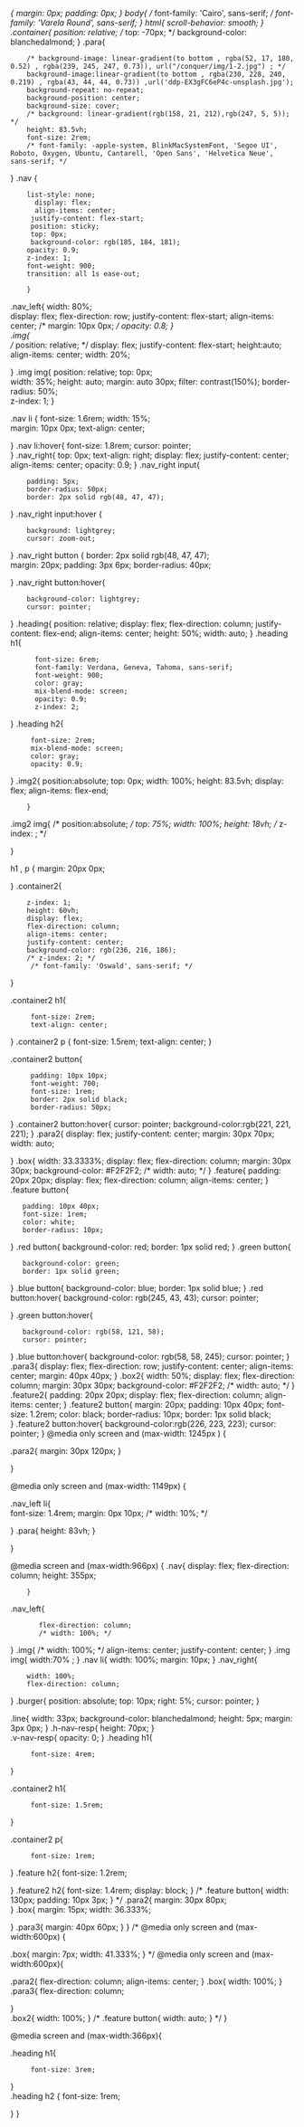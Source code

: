 
*{
    margin: 0px;
    padding: 0px;
 }
 body{ 
         /* font-family: 'Cairo', sans-serif; */
         font-family: 'Varela Round', sans-serif;
}
html{
         scroll-behavior: smooth;
}
.container{
         position: relative;
         /* top: -70px; */
         background-color: blanchedalmond;
}
.para{

        /* background-image: linear-gradient(to bottom , rgba(52, 17, 180, 0.52) , rgba(239, 245, 247, 0.73)), url("/conquer/img/1-2.jpg") ; */
        background-image:linear-gradient(to bottom , rgba(230, 228, 240, 0.219) , rgba(43, 44, 44, 0.73)) ,url('ddp-EX3gFC6eP4c-unsplash.jpg'); 
        background-repeat: no-repeat;
        background-position: center;
        background-size: cover;
        /* background: linear-gradient(rgb(158, 21, 212),rgb(247, 5, 5)); */
        height: 83.5vh;
        font-size: 2rem;
        /* font-family: -apple-system, BlinkMacSystemFont, 'Segoe UI', Roboto, Oxygen, Ubuntu, Cantarell, 'Open Sans', 'Helvetica Neue', sans-serif; */  

}
.nav {   
        
        list-style: none;
          display: flex;
          align-items: center; 
         justify-content: flex-start; 
         position: sticky;
         top: 0px;
         background-color: rgb(185, 184, 181);
        opacity: 0.9;
        z-index: 1;
        font-weight: 900;
        transition: all 1s ease-out;

        }
        
.nav_left{
        width: 80%;  
        display: flex;
        flex-direction: row;
        justify-content: flex-start;
        align-items: center;
        /* margin: 10px 0px; */
        opacity: 0.8;
}       
.img{        
             /* position: relative; */
             display: flex;
             justify-content: flex-start;
             height:auto;
             align-items: center;
             width: 20%;
             
} 
 .img img{
              position: relative;
               top: 0px;  
               width: 35%;
               height: auto;
               margin: auto 30px;
               filter: contrast(150%);
               border-radius: 50%;     
               z-index: 1;
         }

.nav li { 
          font-size: 1.6rem;
          width: 15%;   
          margin: 10px 0px;
          text-align: center;
        
}
.nav li:hover{
                 font-size: 1.8rem;
                 cursor: pointer;                  
                }
.nav_right{
            top: 0px;
            text-align: right;
            display: flex;
            justify-content: center;
            align-items: center;
            opacity: 0.9;
}
.nav_right input{ 
        
        padding: 5px;
        border-radius: 50px;
        border: 2px solid rgb(48, 47, 47);
}
.nav_right input:hover {
             
        background: lightgrey;
        cursor: zoom-out;
} 
.nav_right button {
        border: 2px solid rgb(48, 47, 47);  
        margin: 20px;
        padding: 3px  6px;
        border-radius: 40px;
 
}
.nav_right button:hover{
            
        background-color: lightgrey;
        cursor: pointer;

}
.heading{ 
           position: relative;
           display: flex;
           flex-direction: column;
           justify-content: flex-end;
           align-items: center;
           height: 50%;
           width: auto;
}
.heading h1{ 
        
          font-size: 6rem;    
          font-family: Verdana, Geneva, Tahoma, sans-serif;
          font-weight: 900;
          color: gray;
          mix-blend-mode: screen;
          opacity: 0.9;
          z-index: 2;
}
.heading h2{
            
         font-size: 2rem;
         mix-blend-mode: screen;
         color: gray;
         opacity: 0.9;
}
.img2{
         position:absolute;
         top: 0px;
         width: 100%;
         height: 83.5vh;
         display: flex;
         align-items: flex-end;

        }
.img2 img{
          /* position:absolute; */
          top: 75%;
          width: 100%;
          height: 18vh;
          /* z-index: ; */
          
}
                   
h1 , p {
        margin: 20px 0px;  

 }
.container2{
        
        z-index: 1;
        height: 60vh;
        display: flex;
        flex-direction: column;
        align-items: center;
        justify-content: center;
        background-color: rgb(236, 216, 186);
        /* z-index: 2; */
         /* font-family: 'Oswald', sans-serif; */
}

.container2 h1{
         
         font-size: 2rem;
         text-align: center;
        
}
.container2 p {
         font-size: 1.5rem;
         text-align: center;
}

.container2 button{
          
         padding: 10px 10px;
         font-weight: 700;
         font-size: 1rem;
         border: 2px solid black;
         border-radius: 50px;

}
.container2 button:hover{
         cursor: pointer;
         background-color:rgb(221, 221, 221);
}
.para2{
        display: flex;
        justify-content: center;
        margin: 30px 70px;
        width: auto;


}
.box{
       width: 33.3333%; 
       display: flex;
       flex-direction: column;
       margin: 30px 30px;
       background-color: #F2F2F2;
       /* width: auto; */
}
.feature{
padding: 20px 20px;
display: flex;
flex-direction: column;
align-items: center;
}
.feature button{
        
       padding: 10px 40px;
       font-size: 1rem;
       color: white;
       border-radius: 10px;
       
}
.red button{
       background-color: red;
       border: 1px solid red; 
}
.green button{
        
       background-color: green;
       border: 1px solid green;
}
.blue button{
        background-color: blue;
        border: 1px solid blue;
}
.red button:hover{
       background-color: rgb(245, 43, 43);
       cursor: pointer;
       
}
.green button:hover{
        
       background-color: rgb(58, 121, 58);
       cursor: pointer;
}
.blue button:hover{
        background-color: rgb(58, 58, 245);
        cursor: pointer;
}
.para3{
        display: flex;
        flex-direction: row;
        justify-content: center;
        align-items: center;
        margin: 40px 40px;
}
.box2{
        width: 50%;
        display: flex;
       flex-direction: column;
       margin: 30px 30px;
       background-color: #F2F2F2;
       /* width: auto; */
}
.feature2{
       padding: 20px 20px;
       display: flex;
       flex-direction: column;
       align-items: center;
}
.feature2 button{
        margin: 20px;
       padding: 10px 40px;
       font-size: 1.2rem;
       color: black;
       border-radius: 10px;
       border: 1px solid black;        
}
.feature2 button:hover{
        background-color:rgb(226, 223, 223);
        cursor: pointer;
}
@media only screen and (max-width: 1245px ) {
        
 .para2{
 margin: 30px 120px;
 }
        
}

@media only screen and (max-width: 1149px) {
        
.nav_left li{        
        font-size: 1.4rem;
        margin: 0px 10px;
        /* width: 10%; */
        
}
.para{ 
       height: 83vh;
   }        

}

@media screen and (max-width:966px) {
.nav{
               display: flex;
               flex-direction: column;
               height: 355px;
               
        }  
.nav_left{ 
          
           flex-direction: column;
           /* width: 100%; */

}
.img{
         /* width: 100%; */
         align-items: center;
         justify-content: center;
}
.img img{
            width:70% ;
}
.nav li{ 
          width: 100%;
          margin: 10px;
}
.nav_right{
           
        width: 100%;
        flex-direction: column;
}
.burger{
        position: absolute;
        top: 10px;
        right: 5%;
        cursor: pointer;
    }

.line{
           width: 33px;
           background-color: blanchedalmond;
           height: 5px;
           margin: 3px 0px;
        }
 .h-nav-resp{
                height: 70px;
         }   
.v-nav-resp{
              opacity: 0;
         }
.heading h1{
          
         font-size: 4rem;
}


.container2 h1{
         
         font-size: 1.5rem;
}

.container2 p{
 
         font-size: 1rem;
}
.feature h2{
         font-size: 1.2rem;

}
.feature2 h2{
         font-size: 1.4rem;
         display: block;
}
/* .feature button{
         width: 130px;
         padding: 10px 3px;
} */
.para2{
     margin: 30px 80px;    
}
.box{ 
        margin: 15px;
        width: 36.333%;

}
.para3{
         margin: 40px 60px;
}
}
/* @media only screen and (max-width:600px) {
        
.box{
        margin: 7px;
        width: 41.333%;
} */
@media only screen and (max-width:600px){
        
.para2{
      flex-direction: column; 
      align-items: center;
}
.box{
         width: 100%;
}
.para3{
      flex-direction: column;          
        
}        
.box2{
         width: 100%;
}
/* .feature button{
         width: auto;
} */
}




@media screen and (max-width:366px){
 
  .heading h1{
             
         font-size: 3rem;
  }      
  .heading h2 {
           font-size: 1rem;

  }
}
